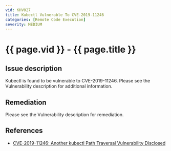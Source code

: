 ```yaml
---
vid: KHV027
title: Kubectl Vulnerable To CVE-2019-11246
categories: [Remote Code Execution]
severity: MEDIUM
---
```


# {{ page.vid }} - {{ page.title }}

## Issue description

Kubectl is found to be vulnerable to CVE-2019-11246. Please see the Vulnerability description for additional information.

## Remediation

Please see the Vulnerability description for remediation.

## References

- [CVE-2019-11246: Another kubectl Path Traversal Vulnerability Disclosed](https://blog.aquasec.com/kubernetes-security-kubectl-cve-2019-11246)
